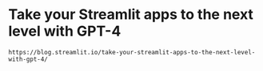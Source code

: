 # Take your Streamlit apps to the next level with GPT-4

```
https://blog.streamlit.io/take-your-streamlit-apps-to-the-next-level-with-gpt-4/
```
